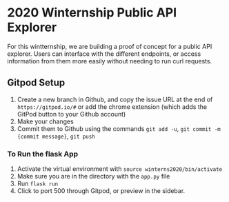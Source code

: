 # 2020 Winternship Public API Explorer
For this wintternship, we are building a proof of concept for a public API explorer. Users can interface with the different endpoints, or access information from them more easily without needing to run curl requests. 

## Gitpod Setup
1. Create a new branch in Github, and copy the issue URL at the end of `https://gitpod.io/#` or add the chrome extension (which adds the GitPod button to your Github account)
2. Make your changes
3. Commit them to Github using the commands `git add -u`, `git commit -m {commit message}`, `git push`

### To Run the flask App
1. Activate the virtual environment with `source winterns2020/bin/activate`
2. Make sure you are in the directory with the `app.py` file
3. Run ```flask run```
4. Click to port 500 through Gitpod, or preview in the sidebar.


